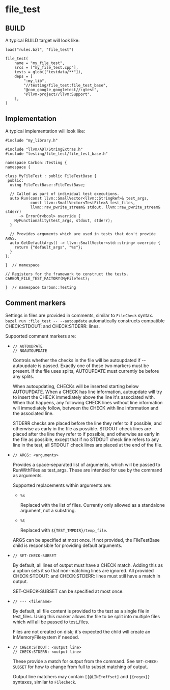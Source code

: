 # file_test

<!--
Part of the Carbon Language project, under the Apache License v2.0 with LLVM
Exceptions. See /LICENSE for license information.
SPDX-License-Identifier: Apache-2.0 WITH LLVM-exception
-->

## BUILD

A typical BUILD target will look like:

```
load("rules.bzl", "file_test")

file_test(
    name = "my_file_test",
    srcs = ["my_file_test.cpp"],
    tests = glob(["testdata/**"]),
    deps = [
        ":my_lib",
        "//testing/file_test:file_test_base",
        "@com_google_googletest//:gtest",
        "@llvm-project//llvm:Support",
    ],
)
```

## Implementation

A typical implementation will look like:

```
#include "my_library.h"

#include "llvm/ADT/StringExtras.h"
#include "testing/file_test/file_test_base.h"

namespace Carbon::Testing {
namespace {

class MyFileTest : public FileTestBase {
 public:
  using FileTestBase::FileTestBase;

  // Called as part of individual test executions.
  auto Run(const llvm::SmallVector<llvm::StringRef>& test_args,
           const llvm::SmallVector<TestFile>& test_files,
           llvm::raw_pwrite_stream& stdout, llvm::raw_pwrite_stream& stderr)
      -> ErrorOr<bool> override {
    MyFunctionality(test_args, stdout, stderr);
  }

  // Provides arguments which are used in tests that don't provide ARGS.
  auto GetDefaultArgs() -> llvm::SmallVector<std::string> override {
    return {"default_args", "%s"};
  }
};

}  // namespace

// Registers for the framework to construct the tests.
CARBON_FILE_TEST_FACTORY(MyFileTest);

}  // namespace Carbon::Testing
```

## Comment markers

Settings in files are provided in comments, similar to `FileCheck` syntax.
`bazel run :file_test -- --autoupdate` automatically constructs compatible
CHECK:STDOUT: and CHECK:STDERR: lines.

Supported comment markers are:

-   ```
    // AUTOUDPATE
    // NOAUTOUPDATE
    ```

    Controls whether the checks in the file will be autoupdated if --autoupdate
    is passed. Exactly one of these two markers must be present. If the file
    uses splits, AUTOUPDATE must currently be before any splits.

    When autoupdating, CHECKs will be inserted starting below AUTOUPDATE. When a
    CHECK has line information, autoupdate will try to insert the CHECK
    immediately above the line it's associated with. When that happens, any
    following CHECK lines without line information will immediately follow,
    between the CHECK with line information and the associated line.

    STDERR checks are placed before the line they refer to if possible, and
    otherwise as early in the file as possible. STDOUT check lines are placed
    after the line they refer to if possible, and otherwise as early in the file
    as possible, except that if no STDOUT check line refers to any line in the
    test, all STDOUT check lines are placed at the end of the file.

-   `// ARGS: <arguments>`

    Provides a space-separated list of arguments, which will be passed to
    RunWithFiles as test_args. These are intended for use by the command as
    arguments.

    Supported replacements within arguments are:

    -   `%s`

        Replaced with the list of files. Currently only allowed as a standalone
        argument, not a substring.

    -   `%t`

        Replaced with `${TEST_TMPDIR}/temp_file`.

    ARGS can be specified at most once. If not provided, the FileTestBase child
    is responsible for providing default arguments.

-   `// SET-CHECK-SUBSET`

    By default, all lines of output must have a CHECK match. Adding this as a
    option sets it so that non-matching lines are ignored. All provided
    CHECK:STDOUT: and CHECK:STDERR: lines must still have a match in output.

    SET-CHECK-SUBSET can be specified at most once.

-   `// --- <filename>`

    By default, all file content is provided to the test as a single file in
    test_files. Using this marker allows the file to be split into multiple
    files which will all be passed to test_files.

    Files are not created on disk; it's expected the child will create an
    InMemoryFilesystem if needed.

-   ```
    // CHECK:STDOUT: <output line>
    // CHECK:STDERR: <output line>
    ```

    These provide a match for output from the command. See `SET-CHECK-SUBSET`
    for how to change from full to subset matching of output.

    Output line matchers may contain `[[@LINE+offset]` and `{{regex}}` syntaxes,
    similar to `FileCheck`.

